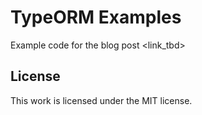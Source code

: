 TypeORM Examples
================

Example code for the blog post <link_tbd>

License
-------

This work is licensed under the MIT license.

